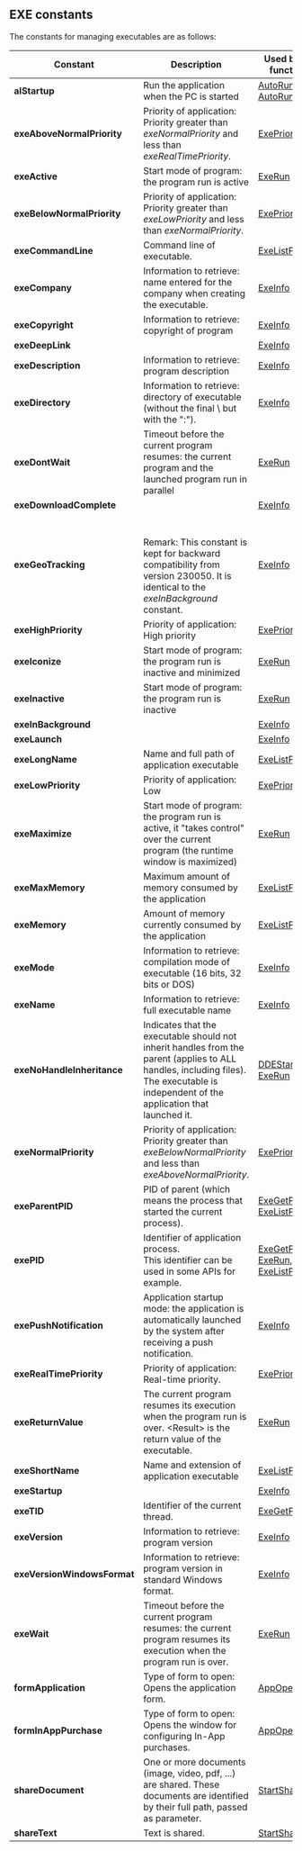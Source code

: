 


## EXE constants
			



<a name="NOTE1"></a>
<a name="NOTE1_1"></a>
The constants for managing executables are as follows: 


| Constant | Description | Used by the functions |
| --- | --- | --- |
| **alStartup** | Run the application when the PC is started | [AutoRunAdd](../WDLang1/3019002.md), [AutoRunDelete](../WDLang1/3019001.md) |
| **exeAboveNormalPriority** | Priority of application: Priority greater than *exeNormalPriority* and less than *exeRealTimePriority*. | [ExePriority](../WDLang1/3035010.md) |
| **exeActive** | Start mode of program: the program run is active | [ExeRun](../WDLang1/3035006.md) |
| **exeBelowNormalPriority** | Priority of application: Priority greater than *exeLowPriority* and less than *exeNormalPriority*. | [ExePriority](../WDLang1/3035010.md) |
| **exeCommandLine** | Command line of executable. | [ExeListProcess](../WDLang1/3035008.md) |
| **exeCompany** | Information to retrieve: name entered for the company when creating the executable. | [ExeInfo](../WDLang1/3035001.md) |
| **exeCopyright** | Information to retrieve: copyright of program | [ExeInfo](../WDLang1/3035001.md) |
| **exeDeepLink** |   | [ExeInfo](../WDLang1/3035001.md) |
| **exeDescription** | Information to retrieve: program description | [ExeInfo](../WDLang1/3035001.md) |
| **exeDirectory** | Information to retrieve: directory of executable (without the final \\ but with the ":"). | [ExeInfo](../WDLang1/3035001.md) |
| **exeDontWait** | Timeout before the current program resumes: the current program and the launched program run in parallel | [ExeRun](../WDLang1/3035006.md) |
| **exeDownloadComplete** |   | [ExeInfo](../WDLang1/3035001.md) |
| **exeGeoTracking** | <br><br>Remark: This constant is kept for backward compatibility from version 230050. It is identical to the *exeInBackground* constant. | [ExeInfo](../WDLang1/3035001.md) |
| **exeHighPriority** | Priority of application: High priority | [ExePriority](../WDLang1/3035010.md) |
| **exeIconize** | Start mode of program: the program run is inactive and minimized | [ExeRun](../WDLang1/3035006.md) |
| **exeInactive** | Start mode of program: the program run is inactive | [ExeRun](../WDLang1/3035006.md) |
| **exeInBackground** |   | [ExeInfo](../WDLang1/3035001.md) |
| **exeLaunch** |   | [ExeInfo](../WDLang1/3035001.md) |
| **exeLongName** | Name and full path of application executable | [ExeListProcess](../WDLang1/3035008.md) |
| **exeLowPriority** | Priority of application: Low | [ExePriority](../WDLang1/3035010.md) |
| **exeMaximize** | Start mode of program: the program run is active, it "takes control" over the current program (the runtime window is maximized) | [ExeRun](../WDLang1/3035006.md) |
| **exeMaxMemory** | Maximum amount of memory consumed by the application | [ExeListProcess](../WDLang1/3035008.md) |
| **exeMemory** | Amount of memory currently consumed by the application | [ExeListProcess](../WDLang1/3035008.md) |
| **exeMode** | Information to retrieve: compilation mode of executable (16 bits, 32 bits or DOS) | [ExeInfo](../WDLang1/3035001.md) |
| **exeName** | Information to retrieve: full executable name | [ExeInfo](../WDLang1/3035001.md) |
| **exeNoHandleInheritance** | Indicates that the executable should not inherit handles from the parent (applies to ALL handles, including files). The executable is independent of the application that launched it.  | [DDEStart](../WDLang1/3028013.md)<br>[ExeRun](../WDLang1/3035006.md) |
| **exeNormalPriority** | Priority of application: Priority greater than *exeBelowNormalPriority* and less than *exeAboveNormalPriority*. | [ExePriority](../WDLang1/3035010.md) |
| **exeParentPID** | PID of parent (which means the process that started the current process). | [ExeGetPID](../WDLang1/1000017239.md), [ExeListProcess](../WDLang1/3035008.md) |
| **exePID** | Identifier of application process.<br>This identifier can be used in some APIs for example. | [ExeGetPID](../WDLang1/1000017239.md), [ExeRun](../WDLang1/3035006.md), [ExeListProcess](../WDLang1/3035008.md) |
| **exePushNotification** | Application startup mode: the application is automatically launched by the system after receiving a push notification. | [ExeInfo](../WDLang1/3035001.md) |
| **exeRealTimePriority** | Priority of application: Real-time priority. | [ExePriority](../WDLang1/3035010.md) |
| **exeReturnValue** | The current program resumes its execution when the program run is over. &lt;Result&gt; is the return value of the executable. | [ExeRun](../WDLang1/3035006.md) |
| **exeShortName** | Name and extension of application executable | [ExeListProcess](../WDLang1/3035008.md) |
| **exeStartup** |   | [ExeInfo](../WDLang1/3035001.md) |
| **exeTID** | Identifier of the current thread. | [ExeGetPID](../WDLang1/1000017239.md) |
| **exeVersion** | Information to retrieve: program version | [ExeInfo](../WDLang1/3035001.md) |
| **exeVersionWindowsFormat** | Information to retrieve: program version in standard Windows format. | [ExeInfo](../WDLang1/3035001.md) |
| **exeWait** | Timeout before the current program resumes: the current program resumes its execution when the program run is over. | [ExeRun](../WDLang1/3035006.md) |
| **formApplication** | Type of form to open: Opens the application form. | [AppOpenForm](../WDLang1/1000020980.md) |
| **formInAppPurchase** | Type of form to open: Opens the window for configuring In-App purchases. | [AppOpenForm](../WDLang1/1000020980.md) |
| **shareDocument** | One or more documents (image, video, pdf, ...) are shared. These documents are identified by their full path, passed as parameter. | [StartShare](../WDLang1/1000020620.md) |
| **shareText** | Text is shared. | [StartShare](../WDLang1/1000020620.md) |




